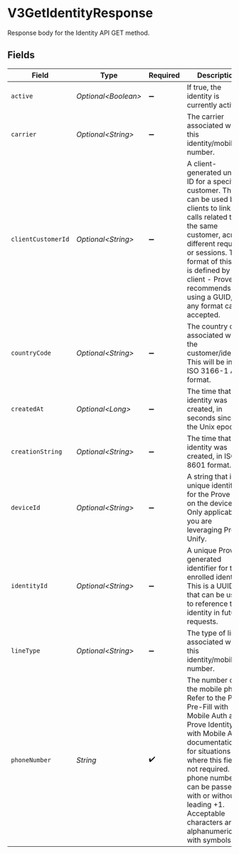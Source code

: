 # V3GetIdentityResponse

Response body for the Identity API GET method.


## Fields

| Field                                                                                                                                                                                                                                                                                                     | Type                                                                                                                                                                                                                                                                                                      | Required                                                                                                                                                                                                                                                                                                  | Description                                                                                                                                                                                                                                                                                               | Example                                                                                                                                                                                                                                                                                                   |
| --------------------------------------------------------------------------------------------------------------------------------------------------------------------------------------------------------------------------------------------------------------------------------------------------------- | --------------------------------------------------------------------------------------------------------------------------------------------------------------------------------------------------------------------------------------------------------------------------------------------------------- | --------------------------------------------------------------------------------------------------------------------------------------------------------------------------------------------------------------------------------------------------------------------------------------------------------- | --------------------------------------------------------------------------------------------------------------------------------------------------------------------------------------------------------------------------------------------------------------------------------------------------------- | --------------------------------------------------------------------------------------------------------------------------------------------------------------------------------------------------------------------------------------------------------------------------------------------------------- |
| `active`                                                                                                                                                                                                                                                                                                  | *Optional\<Boolean>*                                                                                                                                                                                                                                                                                      | :heavy_minus_sign:                                                                                                                                                                                                                                                                                        | If true, the identity is currently active.                                                                                                                                                                                                                                                                | true                                                                                                                                                                                                                                                                                                      |
| `carrier`                                                                                                                                                                                                                                                                                                 | *Optional\<String>*                                                                                                                                                                                                                                                                                       | :heavy_minus_sign:                                                                                                                                                                                                                                                                                        | The carrier associated with this identity/mobile number.                                                                                                                                                                                                                                                  | Verizon                                                                                                                                                                                                                                                                                                   |
| `clientCustomerId`                                                                                                                                                                                                                                                                                        | *Optional\<String>*                                                                                                                                                                                                                                                                                       | :heavy_minus_sign:                                                                                                                                                                                                                                                                                        | A client-generated unique ID for a specific customer. This can be used by clients to link calls related to the same customer, across different requests or sessions.  The format of this ID is defined by the client - Prove recommends using a GUID, but any format can be accepted.                     | e0f78bc2-f748-4eda-9d29-d756844507fc                                                                                                                                                                                                                                                                      |
| `countryCode`                                                                                                                                                                                                                                                                                             | *Optional\<String>*                                                                                                                                                                                                                                                                                       | :heavy_minus_sign:                                                                                                                                                                                                                                                                                        | The country code associated with the customer/identity. This will be in the ISO 3166-1 A-2 format.                                                                                                                                                                                                        | US                                                                                                                                                                                                                                                                                                        |
| `createdAt`                                                                                                                                                                                                                                                                                               | *Optional\<Long>*                                                                                                                                                                                                                                                                                         | :heavy_minus_sign:                                                                                                                                                                                                                                                                                        | The time that this identity was created, in seconds since the Unix epoch.                                                                                                                                                                                                                                 | 1747671792                                                                                                                                                                                                                                                                                                |
| `creationString`                                                                                                                                                                                                                                                                                          | *Optional\<String>*                                                                                                                                                                                                                                                                                       | :heavy_minus_sign:                                                                                                                                                                                                                                                                                        | The time that this identity was created, in ISO 8601 format.                                                                                                                                                                                                                                              | 2025-05-19 16:23:12.475 +0000 UTC                                                                                                                                                                                                                                                                         |
| `deviceId`                                                                                                                                                                                                                                                                                                | *Optional\<String>*                                                                                                                                                                                                                                                                                       | :heavy_minus_sign:                                                                                                                                                                                                                                                                                        | A string that is the unique identifier for the Prove Key on the device. Only applicable if you are leveraging Prove Unify.                                                                                                                                                                                | bf9ea15d-7dfa-4bb4-a64c-6c26b53472fc                                                                                                                                                                                                                                                                      |
| `identityId`                                                                                                                                                                                                                                                                                              | *Optional\<String>*                                                                                                                                                                                                                                                                                       | :heavy_minus_sign:                                                                                                                                                                                                                                                                                        | A unique Prove-generated identifier for the enrolled identity. This is a UUID that can be used to reference the identity in future requests.                                                                                                                                                              | e0f78bc2-f748-4eda-9d29-d756844507fc                                                                                                                                                                                                                                                                      |
| `lineType`                                                                                                                                                                                                                                                                                                | *Optional\<String>*                                                                                                                                                                                                                                                                                       | :heavy_minus_sign:                                                                                                                                                                                                                                                                                        | The type of line associated with this identity/mobile number.                                                                                                                                                                                                                                             | mobile                                                                                                                                                                                                                                                                                                    |
| `phoneNumber`                                                                                                                                                                                                                                                                                             | *String*                                                                                                                                                                                                                                                                                                  | :heavy_check_mark:                                                                                                                                                                                                                                                                                        | The number of the mobile phone. Refer to the Prove Pre-Fill with Mobile Auth and Prove Identity with Mobile Auth documentation for situations where this field is not required. US phone numbers can be passed in with or without a leading +1. Acceptable characters are: alphanumeric with symbols '+'. | 2001001695                                                                                                                                                                                                                                                                                                |